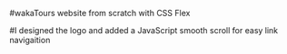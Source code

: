 #wakaTours website from scratch with CSS Flex

#I designed the logo and added a JavaScript smooth scroll for easy link navigaition